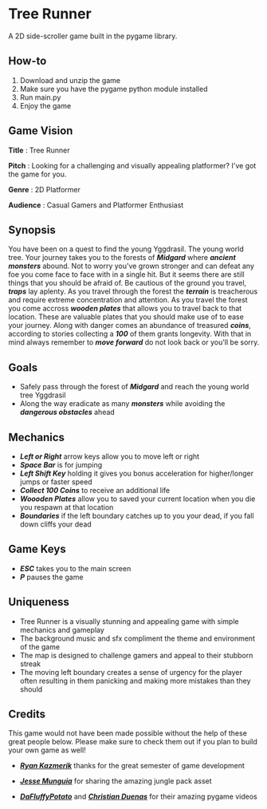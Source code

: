# Tree Runner

A 2D side-scroller game built in the pygame library.
## How-to
1. Download and unzip the game
2. Make sure you have the pygame python module installed
3. Run main.py
4. Enjoy the game

## Game Vision

**Title** : Tree Runner

**Pitch** : Looking for a challenging and visually appealing platformer? I've got the game for you.

**Genre** : 2D Platformer

**Audience** : Casual Gamers and Platformer Enthusiast 

## Synopsis
You have been on a quest to find the young Yggdrasil. The young world tree. Your journey takes you to the forests of ***Midgard*** where ***ancient monsters*** abound. Not to worry you've grown stronger and can defeat any foe you come face to face with in a single hit. But it seems there are still things that you should be afraid of. Be cautious of the ground you travel, ***traps*** lay aplenty. As you travel through the forest the ***terrain*** is treacherous and require extreme concentration and attention. As you travel the forest you come accross ***wooden plates*** that allows you to travel back to that location. These are valuable plates that you should make use of to ease your journey. Along with danger comes an abundance of treasured ***coins***, according to stories collecting a ***100*** of them grants longevity. With that in mind always remember to ***move forward*** do not look back or you'll be sorry.

## Goals
- Safely pass through the forest of ***Midgard*** and reach the young world tree Yggdrasil
- Along the way eradicate as many ***monsters*** while avoiding the ***dangerous obstacles*** ahead

## Mechanics
- ***Left or Right*** arrow keys allow you to move left or right
- ***Space Bar*** is for jumping
- ***Left Shift Key*** holding it gives you bonus acceleration for higher/longer jumps or faster speed
- ***Collect 100 Coins*** to receive an additional life
- ***Woooden Plates*** allow you to saved your current location when you die you respawn at that location
- ***Boundaries*** if the left boundary catches up to you your dead, if you fall down cliffs your dead
## Game Keys
- ***ESC*** takes you to the main screen
- ***P*** pauses the game

## Uniqueness
- Tree Runner is a visually stunning and appealing game with simple mechanics and gameplay
- The background music and sfx compliment the theme and environment of the game
- The map is designed to challenge gamers and appeal to their stubborn streak
- The moving left boundary creates a sense of urgency for the player often resulting in them panicking and making more mistakes than they should


## Credits

This game would not have been made possible without the help of these great people below. Please make sure to check them out if you plan to build your own game as well!

- [***Ryan Kazmerik***](https://www.linkedin.com/in/ryan-kazmerik-22049326/) thanks for the great semester of game development

- [***Jesse Munguia***](https://jesse-m.itch.io/jungle-pack) for sharing the amazing jungle pack asset  

- [***DaFluffyPotato***](https://www.youtube.com/channel/UCYNrBrBOgTfHswcz2DdZQFA) and [***Christian Duenas***](https://www.youtube.com/channel/UCB2mKxxXPK3X8SJkAc-db3A) for their amazing pygame videos